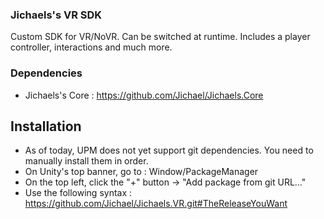 ### Jichaels's VR SDK

Custom SDK for VR/NoVR. Can be switched at runtime. Includes a player controller, interactions and much more.


### Dependencies

  * Jichaels's Core : https://github.com/Jichael/Jichaels.Core

  
## Installation

 * As of today, UPM does not yet support git dependencies. You need to manually install them in order.
 * On Unity's top banner, go to : Window/PackageManager
 * On the top left, click the "+" button -> "Add package from git URL..."
 * Use the following syntax : https://github.com/Jichael/Jichaels.VR.git#TheReleaseYouWant